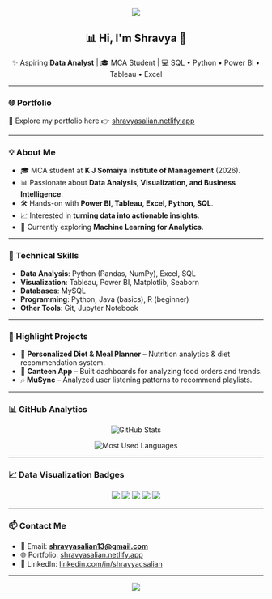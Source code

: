<!-- Profile Banner -->
<p align="center">
  <img src="https://capsule-render.vercel.app/api?type=waving&color=0:11998e,100:38ef7d&height=200&section=header&text=Shravya%20C%20Salian&fontSize=40&fontColor=ffffff&animation=twinkling&fontAlignY=35" />
</p>

<h2 align="center">📊 Hi, I'm Shravya 👋</h2>

<p align="center">
✨ Aspiring <b>Data Analyst</b> | 🎓 MCA Student | 💻 SQL • Python • Power BI • Tableau • Excel  
</p>

---

### 🌐 Portfolio
🔗 Explore my portfolio here 👉 [shravyasalian.netlify.app](https://shravyasalian.netlify.app/)

---

### 💡 About Me
- 🎓 MCA student at **K J Somaiya Institute of Management** (2026).  
- 📊 Passionate about **Data Analysis, Visualization, and Business Intelligence**.  
- 🛠️ Hands-on with **Power BI, Tableau, Excel, Python, SQL**.  
- 📈 Interested in **turning data into actionable insights**.  
- 🌱 Currently exploring **Machine Learning for Analytics**.  

---

### 🔧 Technical Skills
- **Data Analysis**: Python (Pandas, NumPy), Excel, SQL  
- **Visualization**: Tableau, Power BI, Matplotlib, Seaborn  
- **Databases**: MySQL  
- **Programming**: Python, Java (basics), R (beginner)  
- **Other Tools**: Git, Jupyter Notebook  

---

### 📌 Highlight Projects
- 🥗 **Personalized Diet & Meal Planner** – Nutrition analytics & diet recommendation system.  
- 🍴 **Canteen App** – Built dashboards for analyzing food orders and trends.  
- 🎶 **MuSync** – Analyzed user listening patterns to recommend playlists.  

---

### 📊 GitHub Analytics
<p align="center">
  <img src="https://github-readme-stats.vercel.app/api?username=salianShravya&show_icons=true&theme=tokyonight&count_private=true" alt="GitHub Stats" />
</p>

<p align="center">
  <img src="https://github-readme-stats.vercel.app/api/top-langs/?username=salianShravya&layout=compact&theme=tokyonight" alt="Most Used Languages" />
</p>

---

### 📈 Data Visualization Badges
<p align="center">
  <img src="https://img.shields.io/badge/Excel-217346?style=for-the-badge&logo=microsoft-excel&logoColor=white" />
  <img src="https://img.shields.io/badge/Tableau-E97627?style=for-the-badge&logo=Tableau&logoColor=white" />
  <img src="https://img.shields.io/badge/PowerBI-F2C811?style=for-the-badge&logo=Power%20BI&logoColor=black" />
  <img src="https://img.shields.io/badge/Python-3776AB?style=for-the-badge&logo=python&logoColor=white" />
  <img src="https://img.shields.io/badge/SQL-336791?style=for-the-badge&logo=postgresql&logoColor=white" />
</p>


---

### 📫 Contact Me
- 📧 Email: **shravyasalian13@gmail.com** 
- 🌐 Portfolio: [shravyasalian.netlify.app](https://shravyasalian.netlify.app/)  
- 💼 LinkedIn: [linkedin.com/in/shravyacsalian](https://linkedin.com/in/shravyacsalian) 

---

<p align="center">
  <img src="https://capsule-render.vercel.app/api?type=waving&color=0:38ef7d,100:11998e&height=150&section=footer" />
</p>
